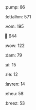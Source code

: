 :pump: 66

:lettalhm: 571

:vom: 195

😬 644

:wow: 122

:dam: 79

:ai: 15

:rie: 12

:lavren: 14

:eheu: 58

:breez: 53

